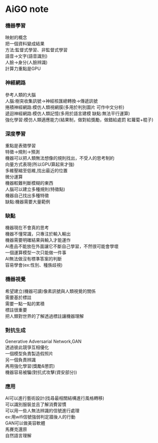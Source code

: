 # AiGO note
### 機器學習
映射的概念  
把一個資料變成結果  
方法:監督式學習、非監督式學習  
語音->文字(語音識別)  
人臉->身分(人臉辨識)  
計算力重點是GPU 
  
### 神經網路
參考人類的大腦  
人腦:樹突收集訊號->神經核匯總轉換->傳遞訊號  
捲積神經網路:模仿人類視網膜(多用於判別圖片 可作中文分析)  
遞迴神經網路:模仿人類記憶(多用於語言建模 缺點:無法平行運算)    
強化學習:模仿人類適應能力(結果制，做對給獎勵，做錯給處罰 紅蘿蔔+棍子)  

### 深度學習
重點是表徵學習  
特徵->規則->預測  
機器可以把人類無法想像的規則找出，不受人的思考制約  
向量方式表現(所以GPU算起來才強)  
多維壓縮至低維,找出最近的位置  
微分運算  
機器較難判斷模糊的東西  
人腦可以建立多種規則(特徵點)  
機器自己找出多種特徵  
缺點:機器需要大量範例  

### 缺點
機器現在不會真的思考  
機器不懂常識，只專注於輸入輸出  
機器需要明確結果與輸入才能運作  
AI產品不能放在外面讓它不斷自己學習，不然很可能會學壞  
一個運算模型一次只能做一件事  
AI無法做沒有標準答案的判斷  
容易學會(ex:性別、種族歧視)  

### 機器視覺
希望建立(機器可讀)像素訊號與人類視覺的關係   
需要基於標註  
需要一點一點的累積  
標註很重要  
把人類對世界的了解透過標註讓機器理解  

### 對抗生成
Generative Adversarial Network,GAN  
透過彼此競爭互相優化  
一個模型負責製造假照片  
另一個負責辨識  
再用強化學習(獎勵&懲罰)  
機器容易被騙(對抗式攻擊(資安部分))  

### 應用
AI可以進行藝術設計(找尋最相關結構進行風格轉移)  
可以識別服裝並且了解消費習慣  
可以用一些人無法辨識的信號進行處理  
ex:用wifi信號強弱判定牆後人的行動  
GAN可以做美容軟體  
馬賽克還原  
自然語言理解  
 
